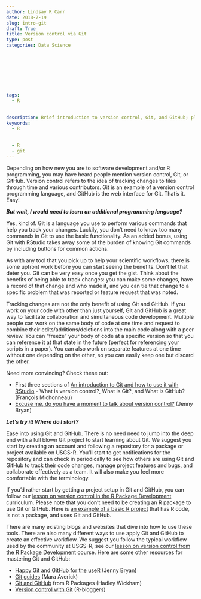 ```yaml
---
author: Lindsay R Carr
date: 2018-7-19
slug: intro-git
draft: True
title: Version control via Git
type: post
categories: Data Science
 
 
 
 
 
 
 

tags: 
  - R
 
 
description: Brief introduction to version control, Git, and GitHub; plus, resources for learning more.
keywords:
  - R
 
 
  - R
  - git
---
```

Depending on how new you are to software development and/or R programming, you may have heard people mention version control, Git, or GitHub. Version control refers to the idea of tracking changes to files through time and various contributors. Git is an example of a version control programming language, and GitHub is the web interface for Git. That’s it. Easy!

***But wait, I would need to learn an additional programming language?***

Yes, kind of. Git is a language you use to perform various commands that help you track your changes. Luckily, you don’t need to know too many commands in Git to use the basic functionality. As an added bonus, using Git with RStudio takes away some of the burden of knowing Git commands by including buttons for common actions.

As with any tool that you pick up to help your scientific workflows, there is some upfront work before you can start seeing the benefits. Don’t let that deter you. Git can be very easy once you get the gist. Think about the benefits of being able to track changes: you can make some changes, have a record of that change and who made it, and you can tie that change to a specific problem that was reported or feature request that was noted.

Tracking changes are not the only benefit of using Git and GitHub. If you work on your code with other than just yourself, Git and GitHub is a great way to facilitate collaboration and simultaneous code development. Multiple people can work on the same body of code at one time and request to combine their edits/additions/deletions into the main code along with a peer review. You can “freeze” your body of code at a specific version so that you can reference it at that state in the future (perfect for referencing your scripts in a paper). You can also work on separate features at one time without one depending on the other, so you can easily keep one but discard the other.

Need more convincing? Check these out:

-   First three sections of [An introduction to Git and how to use it with RStudio](http://r-bio.github.io/intro-git-rstudio/) - What is version control?, What is Git?, and What is GitHub? (François Michonneau)
-   [Excuse me, do you have a moment to talk about version control?](https://peerj.com/preprints/3159.pdf) (Jenny Bryan)

***Let’s try it! Where do I start?***

Ease into using Git and GitHub. There is no need need to jump into the deep end with a full blown Git project to start learning about Git. We suggest you start by creating an account and following a repository for a package or project available on USGS-R. You’ll start to get notifications for the repository and can check in periodically to see how others are using Git and GitHub to track their code changes, manage project features and bugs, and collaborate effectively as a team. It will also make you feel more comfortable with the terminology.

If you’d rather start by getting a project setup in Git and GitHub, you can follow our [lesson on version control in the R Package Development](https://owi.usgs.gov/R/training-curriculum/r-package-dev/git/) curriculum. Please note that you don’t need to be creating an R package to use Git or GitHub. Here is [an example of a basic R project](https://github.com/USGS-R/exampleRproj) that has R code, is not a package, and uses Git and GitHub.

There are many existing blogs and websites that dive into how to use these tools. There are also many different ways to use apply Git and GitHub to create an effective workflow. We suggest you follow the typical workflow used by the community at USGS-R, see our [lesson on version control from the R Package Development](https://owi.usgs.gov/R/training-curriculum/r-package-dev/git/#our-recommended-workflow) course. Here are some other resources for mastering Git and GitHub:

-   [Happy Git and GitHub for the useR](http://happygitwithr.com/) (Jenny Bryan)
-   [Git guides](https://maraaverick.rbind.io/2017/12/git-guides/) (Mara Averick)
-   [Git and GitHub](http://r-pkgs.had.co.nz/git.html) from R Packages (Hadley Wickham)
-   [Version control with Git](https://www.r-bloggers.com/version-control-with-git/) (R-bloggers)
